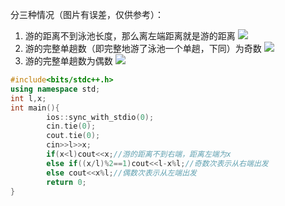 分三种情况（图片有误差，仅供参考）：
1. 游的距离不到泳池长度，那么离左端距离就是游的距离
![](https://cdn.luogu.com.cn/upload/image_hosting/zzsc49lh.png)
2. 游的完整单趟数（即完整地游了泳池一个单趟，下同）为奇数
![](https://cdn.luogu.com.cn/upload/image_hosting/27du9yt6.png)
3. 游的完整单趟数为偶数
![](https://cdn.luogu.com.cn/upload/image_hosting/kj1ayfq6.png)
```cpp
#include<bits/stdc++.h>
using namespace std;
int l,x; 
int main(){
        ios::sync_with_stdio(0);
        cin.tie(0);
        cout.tie(0);
        cin>>l>>x;
        if(x<l)cout<<x;//游的距离不到右端，距离左端为x
        else if((x/l)%2==1)cout<<l-x%l;//奇数次表示从右端出发 
        else cout<<x%l;//偶数次表示从左端出发 
        return 0;
}
```